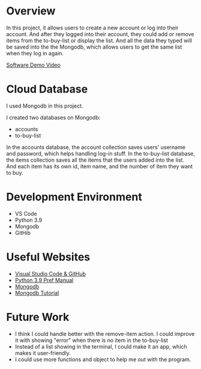# Overview

In this project, it allows users to create a new account or log into their account. And after they logged into their account, they could add or remove items from the to-buy-list or display the list. And all the data they typed will be saved into the the Mongodb, which allows users to get the same list when they log in again.

[Software Demo Video](https://youtu.be/bSXv80NUv-g)

# Cloud Database

I used Mongodb in this project.

I created two databases on Mongodb:

- accounts
- to-buy-list

In the accounts database, the account collection saves users' username and password, which helps handling log-in stuff.
In the to-buy-list database, the items collection saves all the items that the users added into the list. And each item has its own id, item name, and the number of item they want to buy.

# Development Environment

- VS Code
- Python 3.9
- Mongodb
- GitHib

# Useful Websites

- [Visual Studio Code & GitHub](http://code.visualstudio.com/docs/editor/versioncontrol)
- [Python 3.9 Pref Manual](http://docs.python.org/3.9/library/index.html)
- [Mongodb](https://www.mongodb.com/cloud-database)
- [Mongodb Tutorial](https://www.youtube.com/watch?v=qWYx5neOh2s)

# Future Work

- I think I could handle better with the remove-item action. I could improve it with showing "error" when there is no item in the to-buy-list
- Instead of a list showing in the terminal, I could make it an app, which makes it user-friendly.
- I could use more functions and object to help me out with the program.
